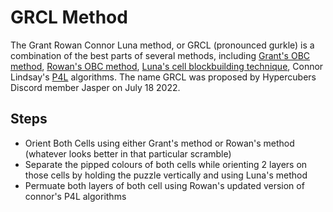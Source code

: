# GRCL Method

The Grant Rowan Connor Luna method, or GRCL (pronounced gurkle) is a combination of the best parts of several methods, including [Grant's OBC method](/methods/2x2x2x2-physical/grant), [Rowan's OBC method](/methods/2x2x2x2-physical/rowan), [Luna's cell blockbuilding technique](/methods/2x2x2x2-physical/luna), Connor Lindsay's [P4L](/methods/2x2x2x2-physical/p4l) algorithms. The name GRCL was proposed by Hypercubers Discord member Jasper on July 18 2022.

## Steps
- Orient Both Cells using either Grant's method or Rowan's method (whatever looks better in that particular scramble)
- Separate the pipped colours of both cells while orienting 2 layers on those cells by holding the puzzle vertically and using Luna's method
- Permuate both layers of both cell using Rowan's updated version of connor's P4L algorithms
